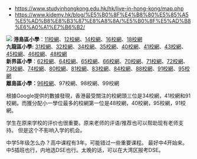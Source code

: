 - https://www.studyinhongkong.edu.hk/hk/live-in-hong-kong/map.php
- https://www.kidemy.hk/blog/%E5%B0%8F%E4%B8%80%E5%85%A5%E5%AD%B8%E8%B3%87%E8%A8%8A/%E5%B0%8F%E5%AD%B8%E6%A0%A1%E7%B6%B2/

![](note/files/Pasted%20image%2020231023190220.png)
**港島區小學**：[11校網](https://www.kidemy.hk/blog/%e5%b0%8f%e4%b8%80%e5%85%a5%e5%ad%b8%e8%b3%87%e8%a8%8a/11%e6%a0%a1%e7%b6%b2/)、[12校網](https://www.kidemy.hk/blog/%e5%b0%8f%e4%b8%80%e5%85%a5%e5%ad%b8%e8%b3%87%e8%a8%8a/12%e6%a0%a1%e7%b6%b2/)、[14校網](https://www.kidemy.hk/blog/%e5%b0%8f%e4%b8%80%e5%85%a5%e5%ad%b8%e8%b3%87%e8%a8%8a/14%e6%a0%a1%e7%b6%b2/)、[16校網](https://www.kidemy.hk/blog/%e5%b0%8f%e4%b8%80%e5%85%a5%e5%ad%b8%e8%b3%87%e8%a8%8a/16%e6%a0%a1%e7%b6%b2/)、[18校網](https://www.kidemy.hk/blog/%e5%b0%8f%e4%b8%80%e5%85%a5%e5%ad%b8%e8%b3%87%e8%a8%8a/18%e6%a0%a1%e7%b6%b2/)  
**九龍區小學:** [31校網](https://www.kidemy.hk/blog/%e5%b0%8f%e4%b8%80%e5%85%a5%e5%ad%b8%e8%b3%87%e8%a8%8a/31%e6%a0%a1%e7%b6%b2/)、[32校網](https://www.kidemy.hk/blog/%e5%b0%8f%e4%b8%80%e5%85%a5%e5%ad%b8%e8%b3%87%e8%a8%8a/32%e6%a0%a1%e7%b6%b2/)、[34校網](https://www.kidemy.hk/blog/%E5%B0%8F%E4%B8%80%E5%85%A5%E5%AD%B8%E8%B3%87%E8%A8%8A/34-%E6%A0%A1%E7%B6%B2/)、[35校網](https://www.kidemy.hk/blog/%e5%b0%8f%e4%b8%80%e5%85%a5%e5%ad%b8%e8%b3%87%e8%a8%8a/35%e6%a0%a1%e7%b6%b2/)、[40校網](https://www.kidemy.hk/blog/%e5%b0%8f%e4%b8%80%e5%85%a5%e5%ad%b8%e8%b3%87%e8%a8%8a/40%e6%a0%a1%e7%b6%b2/)、[41校網](https://www.kidemy.hk/blog/%E5%B0%8F%E4%B8%80%E5%85%A5%E5%AD%B8%E8%B3%87%E8%A8%8A/41%E6%A0%A1%E7%B6%B2/)、[43校網](https://www.kidemy.hk/blog/%e5%b0%8f%e4%b8%80%e5%85%a5%e5%ad%b8%e8%b3%87%e8%a8%8a/43%e6%a0%a1%e7%b6%b2/)、[45校網](https://www.kidemy.hk/blog/%E5%B0%8F%E4%B8%80%E5%85%A5%E5%AD%B8%E8%B3%87%E8%A8%8A/45%E6%A0%A1%E7%B6%B2/)、[46校網](https://www.kidemy.hk/blog/%E5%B0%8F%E4%B8%80%E5%85%A5%E5%AD%B8%E8%B3%87%E8%A8%8A/46%E6%A0%A1%E7%B6%B2/)、[48校網](https://www.kidemy.hk/blog/%E5%B0%8F%E4%B8%80%E5%85%A5%E5%AD%B8%E8%B3%87%E8%A8%8A/48%E6%A0%A1%E7%B6%B2/)  
**新界區小學**：[62校網](https://www.kidemy.hk/blog/%e5%b0%8f%e4%b8%80%e5%85%a5%e5%ad%b8%e8%b3%87%e8%a8%8a/62%e6%a0%a1%e7%b6%b2/)、[64校網](https://www.kidemy.hk/blog/%E5%B0%8F%E4%B8%80%E5%85%A5%E5%AD%B8%E8%B3%87%E8%A8%8A/64%E6%A0%A1%E7%B6%B2/)、[65校網](https://www.kidemy.hk/blog/%E5%B0%8F%E4%B8%80%E5%85%A5%E5%AD%B8%E8%B3%87%E8%A8%8A/65%E6%A0%A1%E7%B6%B2/)、[66校網](https://www.kidemy.hk/blog/%E5%B0%8F%E4%B8%80%E5%85%A5%E5%AD%B8%E8%B3%87%E8%A8%8A/66%E6%A0%A1%E7%B6%B2/)、[70校網](https://www.kidemy.hk/blog/%E5%B0%8F%E4%B8%80%E5%85%A5%E5%AD%B8%E8%B3%87%E8%A8%8A/70%E6%A0%A1%E7%B6%B2/)、[71校網](https://www.kidemy.hk/blog/%E5%B0%8F%E4%B8%80%E5%85%A5%E5%AD%B8%E8%B3%87%E8%A8%8A/71%E6%A0%A1%E7%B6%B2/)、[72校網](https://www.kidemy.hk/blog/%E5%B0%8F%E4%B8%80%E5%85%A5%E5%AD%B8%E8%B3%87%E8%A8%8A/72%E6%A0%A1%E7%B6%B2/)、[73校網](https://www.kidemy.hk/blog/%E5%B0%8F%E4%B8%80%E5%85%A5%E5%AD%B8%E8%B3%87%E8%A8%8A/73%E6%A0%A1%E7%B6%B2/)、[74校網](https://www.kidemy.hk/blog/%E5%B0%8F%E4%B8%80%E5%85%A5%E5%AD%B8%E8%B3%87%E8%A8%8A/74%E6%A0%A1%E7%B6%B2/)、[80校網](https://www.kidemy.hk/blog/%E5%B0%8F%E4%B8%80%E5%85%A5%E5%AD%B8%E8%B3%87%E8%A8%8A/80%E6%A0%A1%E7%B6%B2/)、[81校網](https://www.kidemy.hk/blog/%E5%B0%8F%E4%B8%80%E5%85%A5%E5%AD%B8%E8%B3%87%E8%A8%8A/81%E6%A0%A1%E7%B6%B2/)、[83校網](https://www.kidemy.hk/blog/%E5%B0%8F%E4%B8%80%E5%85%A5%E5%AD%B8%E8%B3%87%E8%A8%8A/83%E6%A0%A1%E7%B6%B2/)、[84校網](https://www.kidemy.hk/blog/%E5%B0%8F%E4%B8%80%E5%85%A5%E5%AD%B8%E8%B3%87%E8%A8%8A/84%E6%A0%A1%E7%B6%B2/)、[88校網](https://www.kidemy.hk/blog/%E5%B0%8F%E4%B8%80%E5%85%A5%E5%AD%B8%E8%B3%87%E8%A8%8A/88%E6%A0%A1%E7%B6%B2/)、[91校網](https://www.kidemy.hk/blog/%e5%b0%8f%e4%b8%80%e5%85%a5%e5%ad%b8%e8%b3%87%e8%a8%8a/91%e6%a0%a1%e7%b6%b2/)、[95校網](https://www.kidemy.hk/blog/%E5%B0%8F%E4%B8%80%E5%85%A5%E5%AD%B8%E8%B3%87%E8%A8%8A/95%E6%A0%A1%E7%B6%B2/)  
**離島區小學：**[96校網](https://www.kidemy.hk/blog/%E5%B0%8F%E4%B8%80%E5%85%A5%E5%AD%B8%E8%B3%87%E8%A8%8A/96%E6%A0%A1%E7%B6%B2/)、97校網、98校網、99校網


根據Google提供的數據發現，香港最受關注的校網頭三位是34校網，41校網和91校網。而獲分配小一學位最多的校網第一位是48校網，40校網，95校網，91校網。


学生在原来学校的评价也很重要。原来老师的评语/推荐也可以帮助现有老师支持。 但是这个不影响入学的机会。

中学5年级怎么办？高中课程有3年。可能错过一些重要课程。 最好中4开始来。 中5插班也行，内地选DSE也行。太晚的话，可以在大湾区报考DSE。

